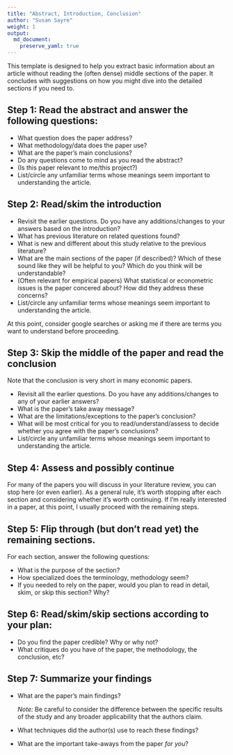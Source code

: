 ```yaml
---
title: "Abstract, Introduction, Conclusion"
author: "Susan Sayre"
weight: 1
output: 
  md_document:
    preserve_yaml: true
---
```


This template is designed to help you extract basic information about an
article without reading the (often dense) middle sections of the paper.
It concludes with suggestions on how you might dive into the detailed
sections if you need to.

Step 1: Read the abstract and answer the following questions:
-------------------------------------------------------------

-   What question does the paper address?
-   What methodology/data does the paper use?
-   What are the paper’s main conclusions?
-   Do any questions come to mind as you read the abstract?
-   (Is this paper relevant to me/this project?)
-   List/circle any unfamiliar terms whose meanings seem important to
    understanding the article.

Step 2: Read/skim the introduction
----------------------------------

-   Revisit the earlier questions. Do you have any additions/changes to
    your answers based on the introduction?
-   What has previous literature on related questions found?
-   What is new and different about this study relative to the previous
    literature?
-   What are the main sections of the paper (if described)? Which of
    these sound like they will be helpful to you? Which do you think
    will be understandable?
-   (Often relevant for empirical papers) What statistical or
    econometric issues is the paper concered about? How did they address
    these concerns?
-   List/circle any unfamiliar terms whose meanings seem important to
    understanding the article.

At this point, consider google searches or asking me if there are terms
you want to understand before proceeding.

Step 3: Skip the middle of the paper and read the conclusion
------------------------------------------------------------

Note that the conclusion is very short in many economic papers.

-   Revisit all the earlier questions. Do you have any additions/changes
    to any of your earlier answers?
-   What is the paper’s take away message?
-   What are the limitations/exceptions to the paper’s conclusion?
-   What will be most critical for you to read/understand/assess to
    decide whether you agree with the paper’s conclusions?
-   List/circle any unfamiliar terms whose meanings seem important to
    understanding the article.

Step 4: Assess and possibly continue
------------------------------------

For many of the papers you will discuss in your literature review, you
can stop here (or even earlier). As a general rule, it’s worth stopping
after each section and considering whether it’s worth continuing. If I’m
really interested in a paper, at this point, I usually proceed with the
remaining steps.

Step 5: Flip through (but don’t read yet) the remaining sections.
-----------------------------------------------------------------

For each section, answer the following questions:

-   What is the purpose of the section?
-   How specialized does the terminology, methodology seem?
-   If you needed to rely on the paper, would you plan to read in
    detail, skim, or skip this section? Why?

Step 6: Read/skim/skip sections according to your plan:
-------------------------------------------------------

-   Do you find the paper credible? Why or why not?
-   What critiques do you have of the paper, the methodology, the
    conclusion, etc?

Step 7: Summarize your findings
-------------------------------

-   What are the paper’s main findings?

    *Note:* Be careful to consider the difference between the specific
    results of the study and any broader applicability that the authors
    claim.

-   What techniques did the author(s) use to reach these findings?

-   What are the important take-aways from the paper *for you*?
